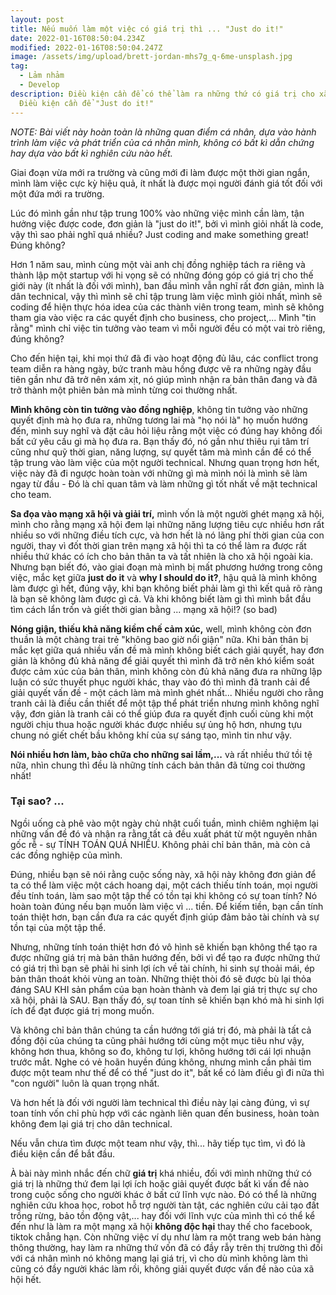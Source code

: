 ```yaml
---
layout: post
title: Nếu muốn làm một việc có giá trị thì ... "Just do it!"
date: 2022-01-16T08:50:04.234Z
modified: 2022-01-16T08:50:04.247Z
image: /assets/img/upload/brett-jordan-mhs7g_q-6me-unsplash.jpg
tag:
  - Lảm nhảm
  - Develop
description: Điều kiện cần để có thể làm ra những thứ có giá trị cho xã hội.
  Điều kiện cần để "Just do it!"
---
```

*NOTE: Bài viết này hoàn toàn là những quan điểm cá nhân, dựa vào hành trình làm việc và phát triển của cá nhân mình, không có bất kì dẫn chứng hay dựa vào bất kì nghiên cứu nào hết.*



Giai đoạn vừa mới ra trường và cũng mới đi làm được một thời gian ngắn, mình làm việc cực kỳ hiệu quả, ít nhất là được mọi người đánh giá tốt đối với một đứa mới ra trường.

Lúc đó mình gần như tập trung 100% vào những việc mình cần làm, tận hưởng việc được code, đơn giản là "just do it!", bởi vì mình giỏi nhất là code, vậy thì sao phải nghĩ quá nhiều? Just coding and make something great! Đúng không?

Hơn 1 năm sau, mình cùng một vài anh chị đồng nghiệp tách ra riêng và thành lập một startup với hi vọng sẽ có những đóng góp có giá trị cho thế giới này (ít nhất là đối với mình), ban đầu mình vẫn nghĩ rất đơn giản, mình là dân technical, vậy thì mình sẽ chỉ tập trung làm việc mình giỏi nhất, mình sẽ coding để hiện thực hóa idea của các thành viên trong team, mình sẽ không tham gia vào việc ra các quyết định cho business, cho project,... Mình "tin rằng" mình chỉ việc tin tưởng vào team vì mỗi người đều có một vai trò riêng, đúng không?

Cho đến hiện tại, khi mọi thứ đã đi vào hoạt động đủ lâu, các conflict trong team diễn ra hàng ngày, bức tranh màu hồng được vẽ ra những ngày đầu tiên gần như đã trở nên xám xịt, nó giúp mình nhận ra bản thân đang và đã trở thành một phiên bản mà mình từng coi thường nhất.

**Mình không còn tin tưởng vào đồng nghiệp**, không tin tưởng vào những quyết định mà họ đưa ra, những tương lai mà "họ nói là" họ muốn hướng đến, mình suy nghĩ và đặt câu hỏi liệu rằng một việc có đúng hay không đối bất cứ yêu cầu gì mà họ đưa ra. Bạn thấy đó, nó gần như thiêu rụi tâm trí cũng như quỹ thời gian, năng lượng, sự quyết tâm mà mình cần để có thể tập trung vào làm việc của một người technical. Nhưng quan trọng hơn hết, việc này đã đi ngược hoàn toàn với những gì mà mình nói là mình sẽ làm ngay từ đầu - Đó là chỉ quan tâm và làm những gì tốt nhất về mặt technical cho team.

**Sa đọa vào mạng xã hội và giải trí,** mình vốn là một người ghét mạng xã hội, mình cho rằng mạng xã hội đem lại những năng lượng tiêu cực nhiều hơn rất nhiều so với những điều tích cực, và hơn hết là nó lãng phí thời gian của con người, thay vì đốt thời gian trên mạng xã hội thì ta có thể làm ra được rất nhiều thứ khác có ích cho bản thân ta và tất nhiên là cho xã hội ngoài kia. Nhưng bạn biết đó, vào giai đoạn mà mình bị mất phương hướng trong công việc, mắc kẹt giữa **just do it** và **why I should do it?**, hậu quả là mình không làm được gì hết, đúng vậy, khi bạn không biết phải làm gì thì kết quả rõ ràng là bạn sẽ không làm được gì cả. Và khi không biết làm gì thì mình bắt đầu tìm cách lẩn trốn và giết thời gian bằng ... mạng xã hội!? (so bad)

**Nóng giận, thiếu khả năng kiềm chế cảm xúc,** well, mình không còn đơn thuần là một chàng trai trẻ "không bao giờ nổi giận" nữa. Khi bản thân bị mắc kẹt giữa quá nhiều vấn đề mà mình không biết cách giải quyết, hay đơn giản là không đủ khả năng để giải quyết thì mình đã trở nên khó kiểm soát được cảm xúc của bản thân, mình không còn đủ khả năng đưa ra những lập luận có sức thuyết phục người khác, thay vào đó thì mình đã tranh cải để giải quyết vấn đề - một cách làm mà mình ghét nhất... Nhiều người cho rằng tranh cải là điều cần thiết để một tập thể phát triển nhưng mình không nghĩ vậy, đơn giản là tranh cải có thể giúp đưa ra quyết định cuối cùng khi một người chịu thua hoặc người khác được nhiều sự ủng hộ hơn, nhưng tựu chung nó giết chết bầu không khí của sự sáng tạo, mình tin như vậy.

**Nói nhiều hơn làm, bào chữa cho những sai lầm,...** và rất nhiều thứ tồi tệ nữa, nhìn chung thì đều là những tính cách bản thân đã từng coi thường nhất!

### Tại sao? ...

Ngồi uống cà phê vào một ngày chủ nhật cuối tuần, mình chiêm nghiệm lại những vấn đề đó và nhận ra rằng tất cả đều xuất phát từ một nguyên nhân gốc rễ - sự TÍNH TOÁN QUÁ NHIỀU. Không phải chỉ bản thân, mà còn cả các đồng nghiệp của mình.

Đúng, nhiều bạn sẽ nói rằng cuộc sống này, xã hội này không đơn giản để ta có thể làm việc một cách hoang dại, một cách thiếu tính toán, mọi người đều tính toán, làm sao một tập thể có tồn tại khi không có sự toan tính? Nó hoàn toàn đúng nếu bạn muốn làm việc vì ... tiền. Để kiếm tiền, bạn cần tính toán thiệt hơn, bạn cần đưa ra các quyết định giúp đảm bảo tài chính và sự tồn tại của một tập thể.

Nhưng, những tính toán thiệt hơn đó vô hình sẽ khiến bạn không thể tạo ra được những giá trị mà bản thân hướng đến, bởi vì để tạo ra được những thứ có giá trị thì bạn sẽ phải hi sinh lợi ích về tài chính, hi sinh sự thoải mái, ép bản thân thoát khỏi vùng an toàn. Những thiệt thòi đó sẽ được bù lại thỏa đáng SAU KHI sản phẩm của bạn hoàn thành và đem lại giá trị thực sự cho xã hội, phải là SAU. Bạn thấy đó, sự toan tính sẽ khiến bạn khó mà hi sinh lợi ích để đạt được giá trị mong muốn.

Và không chỉ bản thân chúng ta cần hướng tới giá trị đó, mà phải là tất cả đồng đội của chúng ta cũng phải hướng tới cùng một mục tiêu như vậy, không hơn thua, không so đo, không tư lợi, không hướng tới cái lợi nhuận trước mắt. Nghe có vẻ hoãn huyền đúng không, nhưng mình cần phải tìm được một team như thế để có thể "just do it", bất kể có làm điều gì đi nữa thì "con người" luôn là quan trọng nhất.

Và hơn hết là đối với người làm technical thì điều này lại càng đúng, vì sự toan tính vốn chỉ phù hợp với các ngành liên quan đến business, hoàn toàn không đem lại giá trị cho dân technical.

Nếu vẫn chưa tìm được một team như vậy, thì... hãy tiếp tục tìm, vì đó là điều kiện cần để bắt đầu.

À bài này mình nhắc đến chữ **giá trị** khá nhiều, đối với mình những thứ có giá trị là những thứ đem lại lợi ích hoặc giải quyết được bất kì vấn đề nào trong cuộc sống cho người khác ở bất cứ lĩnh vực nào. Đó có thể là những nghiên cứu khoa học, robot hỗ trợ người tàn tật, các nghiên cứu cải tạo đất trồng rừng, bảo tồn động vật,... hay đối với lĩnh vực của mình thì có thể kể đến như là làm ra một mạng xã hội **không độc hại** thay thế cho facebook, tiktok chẳng hạn. Còn những việc ví dụ như làm ra một trang web bán hàng thông thường, hay làm ra những thứ vốn đã có đầy rẫy trên thị trường thì đối với cá nhân mình nó không mang lại giá trị, vì cho dù mình không làm thì cũng có đầy người khác làm rồi, không giải quyết được vấn đề nào của xã hội hết.